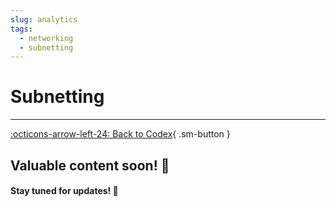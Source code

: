 ```yaml
---
slug: analytics
tags:
  - networking
  - subnetting
---
```


# **Subnetting**

---

[:octicons-arrow-left-24: Back to Codex](../index.md){ .sm-button }

## Valuable content soon! 🚀  
#### Stay tuned for updates! 🌟